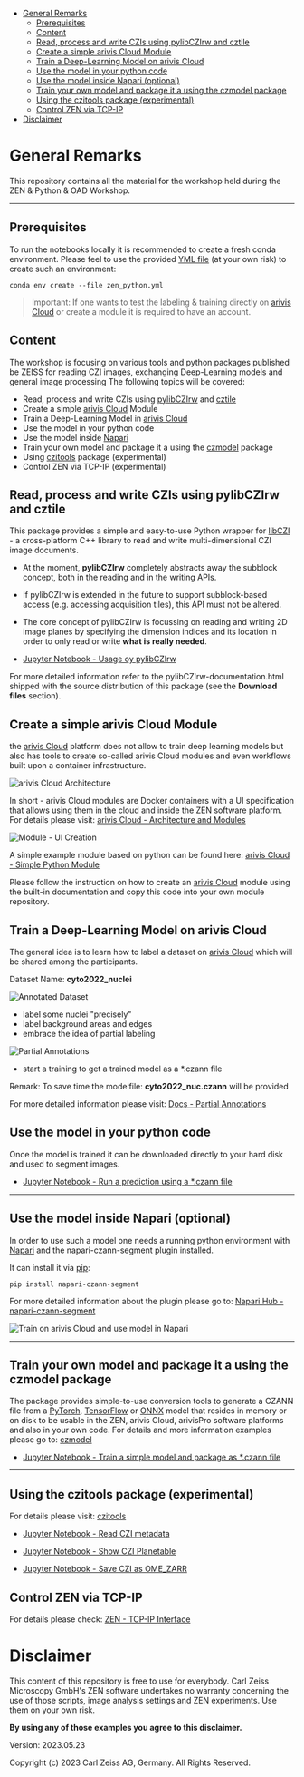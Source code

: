 - [General Remarks](#general-remarks)
  - [Prerequisites](#prerequisites)
  - [Content](#content)
  - [Read, process and write CZIs using pylibCZIrw and cztile](#read-process-and-write-czis-using-pylibczirw-and-cztile)
  - [Create a simple arivis Cloud Module](#create-a-simple-arivis-cloud-module)
  - [Train a Deep-Learning Model on arivis Cloud](#train-a-deep-learning-model-on-arivis-cloud)
  - [Use the model in your python code](#use-the-model-in-your-python-code)
  - [Use the model inside Napari (optional)](#use-the-model-inside-napari-optional)
  - [Train your own model and package it a using the czmodel package](#train-your-own-model-and-package-it-a-using-the-czmodel-package)
  - [Using the czitools package (experimental)](#using-the-czitools-package-experimental)
  - [Control ZEN via TCP-IP](#control-zen-via-tcp-ip)
- [Disclaimer](#disclaimer)



# General Remarks

This repository contains all the material for the workshop held during the ZEN & Python & OAD Workshop.

***

## Prerequisites

To run the notebooks locally it is recommended to create a fresh conda environment. Please feel to use the provided [YML file](workshop/notebooks/zen_python.yml) (at your own risk) to create such an environment:

    conda env create --file zen_python.yml

> Important: If one wants to test the labeling & training directly on [arivis Cloud] or create a module it is required to have an account.

## Content

The workshop is focusing on various tools and python packages published be ZEISS for reading CZI images, exchanging Deep-Learning models and general image processing The following topics will be covered:

* Read, process and write CZIs using [pylibCZIrw] and [cztile]
* Create a simple [arivis Cloud] Module
* Train a Deep-Learning Model in [arivis Cloud]
* Use the model in your python code
* Use the model inside [Napari]
* Train your own model and package it a using the [czmodel] package
* Using [czitools] package (experimental)
* Control ZEN via TCP-IP (experimental)

## Read, process and write CZIs using pylibCZIrw and cztile

This package provides a simple and easy-to-use Python wrapper for [libCZI] - a cross-platform C++ library to read and write multi-dimensional CZI image documents.

* At the moment, **pylibCZIrw** completely abstracts away the subblock concept, both in the reading and in the writing APIs.
* If pylibCZIrw is extended in the future to support subblock-based access (e.g. accessing acquisition tiles), this API must not be altered.
* The core concept of pylibCZIrw is focussing on reading and writing 2D image planes by specifying the dimension indices and its location in order to only read or write **what is really needed**.

* [Jupyter Notebook - Usage oy pylibCZIrw](./workshop/notebooks/Using_pylibCZIrw_3_4_0.ipynb)

For more detailed information refer to the pylibCZIrw-documentation.html shipped with the source distribution of this package (see the **Download files** section).


## Create a simple arivis Cloud Module

the [arivis Cloud] platform does not allow to train deep learning models but also has tools to create so-called arivis Cloud modules and even workflows built upon a container infrastructure.

![arivis Cloud Architecture](./images/apeer_architecture.png)

In short - arivis Cloud modules are Docker containers with a UI specification that allows using them in the cloud and inside the ZEN software platform. For details please visit: [arivis Cloud - Architecture and Modules](https://docs.apeer.com/create-modules/the-apeer-architecture)

![Module - UI Creation](./images/apeer_module_ui.png)

A simple example module based on python can be found here: [arivis Cloud - Simple Python Module](./workshop/apeer_module_example/README.md)

Please follow the instruction on how to create an [arivis Cloud] module using the built-in documentation and copy this code into your own module repository.

## Train a Deep-Learning Model on arivis Cloud

The general idea is to learn how to label a dataset on [arivis Cloud] which will be shared among the participants.

Dataset Name: **cyto2022_nuclei**

![Annotated Dataset](./images/apeer_dataset_nuc.png)

* label some nuclei "precisely"
* label background areas and edges
* embrace the idea of partial labeling

![Partial Annotations](./images/APEER_annotation_auto_background.gif)

* start a training to get a trained model as a *.czann file

Remark: To save time the modelfile: **cyto2022_nuc.czann** will be provided

For more detailed information please visit: [Docs - Partial Annotations](https://docs.apeer.com/machine-learning/annotation-guidelines)

## Use the model in your python code

Once the model is trained it can be downloaded directly to your hard disk and used to segment images.

* [Jupyter Notebook - Run a prediction using a *.czann file](./workshop/notebooks/run_prediction_from_czann.ipynb)

***

## Use the model inside Napari (optional)

In order to use such a model one needs a running python environment with [Napari] and the napari-czann-segment plugin installed.

It can install it via [pip]:

    pip install napari-czann-segment

For more detailed information about the plugin please go to: [Napari Hub - napari-czann-segment](https://www.napari-hub.org/plugins/napari-czann-segment)

![Train on arivis Cloud and use model in Napari](https://github.com/sebi06/napari-czann-segment/raw/main/readme_images/Train_APEER_run_Napari_CZANN_no_highlights_small.gif)


***

## Train your own model and package it a using the czmodel package

The package provides simple-to-use conversion tools to generate a CZANN file from a [PyTorch], 
[TensorFlow] or [ONNX] model that resides in memory or on disk to be usable in the
ZEN, arivis Cloud, arivisPro software platforms and also in your own code. For details and more information examples please go to: [czmodel]

* [Jupyter Notebook - Train a simple model and package as *.czann file](./workshop/notebooks/SingleClassSemanticSegmentation_PyTorch.ipynb)

***

## Using the czitools package (experimental)

For details please visit: [czitools]

* [Jupyter Notebook - Read CZI metadata](./workshop/notebooks/read_czi_metadata.ipynb)

* [Jupyter Notebook - Show CZI Planetable](./workshop/notebooks/show_czi_surface.ipynb)

* [Jupyter Notebook - Save CZI as OME_ZARR](./workshop/notebooks/omezarr_from_czi_5d.ipynb)

## Control ZEN via TCP-IP

For details please check: [ZEN - TCP-IP Interface](https://github.com/zeiss-microscopy/OAD/tree/master/Interfaces/TCP-IP_interface)


# Disclaimer

This content of this repository is free to use for everybody. Carl Zeiss Microscopy GmbH's ZEN software undertakes no warranty concerning the use of those scripts, image analysis settings and ZEN experiments. Use them on your own risk.

**By using any of those examples you agree to this disclaimer.**

Version: 2023.05.23

Copyright (c) 2023 Carl Zeiss AG, Germany. All Rights Reserved.


[Napari]: https://github.com/napari/napari
[pip]: https://pypi.org/project/pip/
[PyPI]: https://pypi.org/
[pylibCZIrw]: https://pypi.org/project/pylibCZIrw/
[czmodel]: https://pypi.org/project/czmodel/
[cztile]: https://pypi.org/project/cztile/
[arivis Cloud]: https://www.apeer.com
[napari-czann-segment]: https://github.com/sebi06/napari_czann_segment
[CZI]: https://www.zeiss.com/microscopy/int/products/microscope-software/zen/czi.html
[PyTorch]: https://pytorch.org/
[TensorFlow]: https://www.tensorflow.org/
[ONNX]: https://onnx.ai/
[libCZI]: https://github.com/ZEISS/libczi
[CytoData2022]: https://alleninstitute.org/what-we-do/cell-science/events-training/cytodata-symposium-2022/
[czitools]: https://pypi.org/project/czitools/

